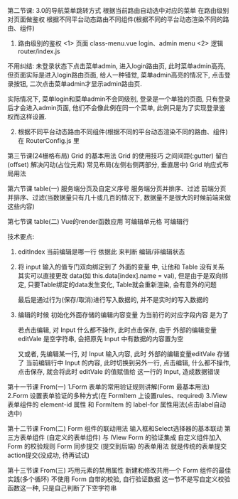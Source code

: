 第二节课:
3.0的导航菜单跳转方式
根据当前路由自动选中对应的菜单
在路由级别对页面做鉴权
根据不同平台动态路由不同组件(根据不同的平台动态渲染不同的路由、组件)

1. 路由级别的鉴权
<1> 页面 class-menu.vue
      login、admin menu
<2> 逻辑 router/index.js

不用纠结: 
  未登录状态下点击菜单admin, 进入login路由页, 此时菜单admin高亮, 但页面实际是进入login路由页面, 给人一种错觉, 菜单admin高亮的情况下, 点击登录按钮, 二次点击菜单admin才显示admin路由页.

  实际情况下, 菜单login和菜单admin不会同级别, 登录是一个单独的页面, 只有登录后才会进入admin页面, 他们不会像此例在同一个菜单, 此例只是为了实现登录鉴权而这样设置.

2. 根据不同平台动态路由不同组件(根据不同的平台动态渲染不同的路由、组件)
在 RouterConfig.js 里

第三节课(24栅格布局)
Grid 的基本用法
Grid 的使用技巧
  之间间距(:gutter) 留白(offset) 解决闪动(占位元素) 常见布局(左侧右侧两部分, 垂直居中)
Grid 响应式布局用法


第六节课 table(一)
服务端分页及自定义序号
服务端分页并排序、过滤
前端分页并排序、过滤(当数据量只有几十或几百的情况下, 数据量不是很大的时候前端来做这些内容)




第七节课 table(二) Vue的render函数应用
可编辑单元格
可编辑行

技术要点:
1. editIndex 当前编辑是哪一行
   依据此 来判断 编辑/非编辑状态
2. 将 input 输入的值专门双向绑定到了 外面的变量 中, 让他和 Table 没有关系
   其实可以直接更改 data(如 this.data[index].name = val), 但是由于是双向绑定, 只要Table绑定的data发生变化, Table就会重新渲染, 会有意外的问题

   最后是通过行为(保存/取消)进行写入数据的, 并不是实时的写入数据的

3. 编辑的时候 初始化外面存储的编辑内容变量 为当前行的对应字段内容 是为了

   若点击编辑, 对 Input 什么都不操作, 此时点击保存, 由于 外部的编辑变量editVale 是空字符串, 会把原先 Input 中有数据的内容置为空

   又或者, 先编辑某一行, 对 Input 输入内容, 此时 外部的编辑变量editVale 存储了 当前编辑行中 Input 的内容, 此时切换到另外一行, 点击编辑, 什么都不操作, 点击保存, 就会将此时 editVale 的值赋值给 这一行的 Input, 造成数据错误

第十一节课 From(一)
1.Form 表单的常用验证规则讲解(Form 最基本用法)
2.Form 设置表单验证的多种方式(在 FormItem 上设置rules、required)
3.iView 表单组件的 element-id 属性 和 FormItem 的 label-for 属性用法(点击label自动选中)

第十二节课 From(二)
Form 组件的联动用法
  输入框和Select选择器的基本联动
第三方表单组件 (自定义的表单组件) 与 IView Form 的验证集成
  自定义组件加入 Form 的校验规则
Form 同步提交 (提交到后端) 的表单用法
  就是传统的表单提交 action提交(没成功, 待再试试)

第十三节课 From(三)
巧用元素的禁用属性
新建和修改共用一个 Form 组件的最佳实践(多个循环)
不使用 Form 自带的校验, 自行验证数据
  这一节不是写自定义校验函数这一种, 只是自己判断了下空字符串

